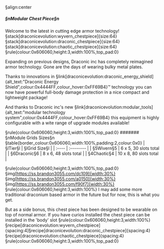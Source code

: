 §align:center
##### §nModular Chest Piece§n
Welcome to the latest in cutting edge armor technology!
§stack[draconicevolution:wyvern_chestpiece]{size:64} §stack[draconicevolution:draconic_chestpiece]{size:64} §stack[draconicevolution:chaotic_chestpiece]{size:64} 
§rule{colour:0x606060,height:3,width:100%,top_pad:0}

Expanding on previous designs, Draconic inc has completely reimagined armor technology. Gone are the days of wearing bulky metal plates.

Thanks to innovations in §link[draconicevolution:draconic_energy_shield]{alt_text:"Draconic Energy Shield",colour:0x4444FF,colour_hover:0xFF69B4}™ technology you can now have powerful full-body damage protection in a nice compact and lightweight package!

And thanks to Draconic inc's new §link[draconicevolution:modular_tools]{alt_text:"modular technology system",colour:0x4444FF,colour_hover:0xFF69B4} this equipment is highly configurable with a wite range of upgrade modules available! 

§rule{colour:0x606060,height:3,width:100%,top_pad:0}
####### §nModule Grids Sizes§n
§table{border_colour:0x606060,width:100%,padding:2,colour:0x0}
| §lTier§l | §lGrid Size§l |
| :---- | :-------- | 
| §5Wivern§5		| 6 x 5, 30 slots total |
| §6Draconic§6	| 8 x 6, 48 slots total |
| §4Chaotic§4		| 10 x 8, 80 slots total |

§rule{colour:0x606060,height:3,width:100%,top_pad:0}
§img[https://ss.brandon3055.com/dc109]{width:30%} §img[https://ss.brandon3055.com/a0150]{width:30%} §img[https://ss.brandon3055.com/f90f7]{width:30%}
§rule{colour:0x606060,height:3,width:100%}
I may add some more traditional draconium based armor in the future but for now, this is what you get.

But as a side bonus, this chest piece has been designed to be wearable on top of normal armor. If you have curios installed the chest piece can be installed in the 'body' slot
§rule{colour:0x606060,height:3,width:100%}
§recipe[draconicevolution:wyvern_chestpiece]{spacing:4]§recipe[draconicevolution:draconic_chestpiece]{spacing:4}§recipe[draconicevolution:chaotic_chestpiece]{spacing:4}
§rule{colour:0x606060,height:3,width:100%,top_pad:0}
